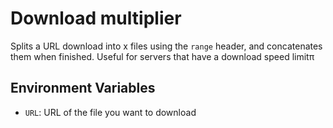 # Download multiplier

Splits a URL download into x files using the `range` header, and concatenates them when finished. Useful for servers that have a download speed limitπ

## Environment Variables

- `URL`: URL of the file you want to download